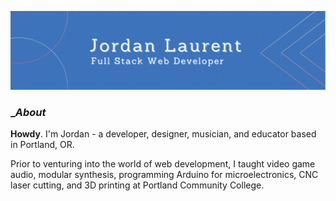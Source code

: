 ![Jordan Laurent, Full Stack Web Developer](./banner_gh.png)

### __About_

**Howdy**. I'm Jordan - a developer, designer, musician, and educator based in Portland, OR. 

Prior to venturing into the world of web development, I taught video game audio, modular synthesis, programming Arduino for microelectronics, CNC laser cutting, and 3D printing at Portland Community College. 

<!--
**jlaurentpdx/jlaurentpdx** is a ✨ _special_ ✨ repository because its `README.md` (this file) appears on your GitHub profile.

Here are some ideas to get you started:

- 🔭 I’m currently working on ...
- 🌱 I’m currently learning ...
- 👯 I’m looking to collaborate on ...
- 🤔 I’m looking for help with ...
- 💬 Ask me about ...
- 📫 How to reach me: ...
- 😄 Pronouns: ...
- ⚡ Fun fact: ...
-->
